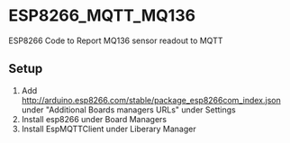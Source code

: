 # ESP8266_MQTT_MQ136
ESP8266 Code to Report MQ136 sensor readout to MQTT

## Setup
1. Add http://arduino.esp8266.com/stable/package_esp8266com_index.json under "Additional Boards managers URLs" under Settings
2. Install esp8266 under Board Managers
3. Install EspMQTTClient under Liberary Manager
